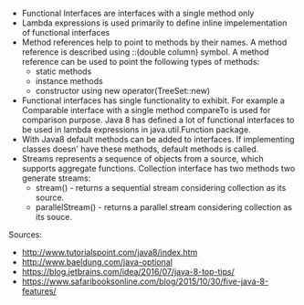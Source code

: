 * Functional Interfaces are interfaces with a single method only
* Lambda expressions is used primarily to define inline impelementation of functional interfaces
* Method references help to point to methods by their names. 
A method reference is described using ::(double column) symbol. 
A method reference can be used to point the following types of methods:
    * static methods
    * instance methods
    * constructor using new operator(TreeSet::new)
* Functional interfaces has single functionality to exhibit. For example a Comparable interface with a single method compareTo is used for comparison purpose. Java 8 has defined a lot of functional interfaces to be used in lambda expressions in java.util.Function package.
* With Java8 default methods can be added to interfaces. If implementing classes doesn' have these methods, default methods is called.
* Streams represents a sequence of objects from a source, which supports aggregate functions. Collection interface has two methods two generate streams:
   - stream() - returns a sequential stream considering collection as its source.
   - parallelStream() - returns a parallel stream considering collection as its souce.


Sources:
* http://www.tutorialspoint.com/java8/index.htm
* http://www.baeldung.com/java-optional
* https://blog.jetbrains.com/idea/2016/07/java-8-top-tips/
* https://www.safaribooksonline.com/blog/2015/10/30/five-java-8-features/